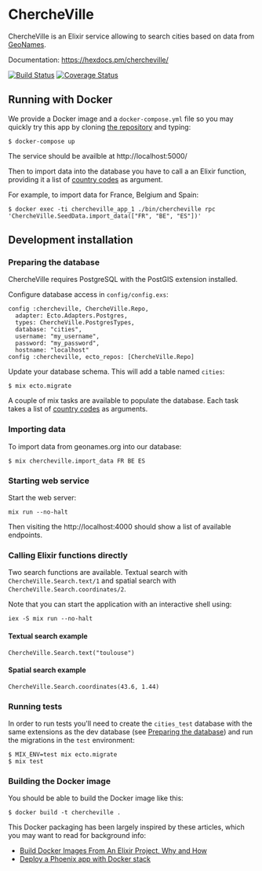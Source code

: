 
# ChercheVille

ChercheVille is an Elixir service allowing to search cities based on data
from [GeoNames](http://www.geonames.org/).

Documentation: https://hexdocs.pm/chercheville/

[![Build Status](https://travis-ci.org/weatherforce/chercheville.svg?branch=master)](https://travis-ci.org/weatherforce/chercheville)  [![Coverage Status](https://coveralls.io/repos/github/weatherforce/chercheville/badge.svg?branch=master)](https://coveralls.io/github/weatherforce/chercheville?branch=master)

## Running with Docker

We provide a Docker image and a `docker-compose.yml` file so you may quickly
try this app by cloning [the repository](https://github.com/weatherforce/chercheville) and typing:

    $ docker-compose up

The service should be availble at http://localhost:5000/

Then to import data into the database you have to call a an Elixir function, providing it a list of  [country codes](https://en.wikipedia.org/wiki/ISO_3166-1_alpha-2) as argument.

For example, to import data for France, Belgium and Spain:

    $ docker exec -ti chercheville_app_1 ./bin/chercheville rpc 'ChercheVille.SeedData.import_data(["FR", "BE", "ES"])'

## Development installation

### Preparing the database

ChercheVille requires PostgreSQL with the PostGIS extension installed.

Configure database access in `config/config.exs`:

    config :chercheville, ChercheVille.Repo,
      adapter: Ecto.Adapters.Postgres,
      types: ChercheVille.PostgresTypes,
      database: "cities",
      username: "my_username",
      password: "my_password",
      hostname: "localhost"
    config :chercheville, ecto_repos: [ChercheVille.Repo]

Update your database schema. This will add a table named `cities`:

    $ mix ecto.migrate

A couple of mix tasks are available to populate the database. Each task takes
a list of [country codes](https://en.wikipedia.org/wiki/ISO_3166-1_alpha-2)
as arguments.

### Importing data

To import data from geonames.org into our database:

    $ mix chercheville.import_data FR BE ES

### Starting web service

Start the web server:

    mix run --no-halt

Then visiting the http://localhost:4000 should show a list of available endpoints.

### Calling Elixir functions directly

Two search functions are available. Textual search with `ChercheVille.Search.text/1`
and spatial search with `ChercheVille.Search.coordinates/2`.

Note that you can start the application with an interactive shell using:

    iex -S mix run --no-halt

#### Textual search example

    ChercheVille.Search.text("toulouse")

#### Spatial search example

    ChercheVille.Search.coordinates(43.6, 1.44)

### Running tests

In order to run tests you'll need to create the `cities_test` database with the same extensions as the dev database (see [Preparing the database](#module-preparing-the-database)) and run the migrations in the `test` environment:

    $ MIX_ENV=test mix ecto.migrate
    $ mix test

### Building the Docker image

You should be able to build the Docker image like this:

    $ docker build -t chercheville .

This Docker packaging has been largely inspired by these articles, which you may want to read for background info:
- [Build Docker Images From An Elixir Project, Why and How](https://medium.com/@qhwa_85848/build-docker-images-from-an-elixir-project-why-and-how-78e19468210)
- [Deploy a Phoenix app with Docker stack](https://dev.to/ilsanto/deploy-a-phoenix-app-with-docker-stack-1j9c)
